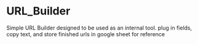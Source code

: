 # URL_Builder
Simple URL Builder designed to be used as an internal tool. plug in fields, copy text, and store finished urls in google sheet for reference
